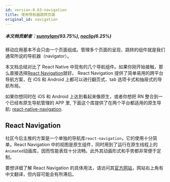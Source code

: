 ```yaml
---
id: version-0.63-navigation
title: 使用导航器跳转页面
original_id: navigation
---
```


##### 本文档贡献者：[sunnylqm](https://github.com/search?q=sunnylqm&type=Users)(93.75%), [noclip](https://github.com/search?q=noclip%40foxmail.com&type=Users)(6.25%)

移动应用基本不会只由一个页面组成。管理多个页面的呈现、跳转的组件就是我们通常所说的导航器（navigator）。

本文档总结对比了 React Native 中现有的几个导航组件。如果你刚开始接触，那么直接选择[React Navigation](navigation.md#react-navigation)就好。 React Navigation 提供了简单易用的跨平台导航方案，在 iOS 和 Android 上都可以进行翻页式、tab 选项卡式和抽屉式的导航布局。

如果你想同时在 iOS 和 Android 上达到看起来像原生，或者你想把 RN 整合到一个已经有原生导航管理的 APP 里, 下面这个库提供了在两个平台都适用的原生导航: [react-native-navigation](https://github.com/wix/react-native-navigation).

## React Navigation

社区今后主推的方案是一个单独的导航库`react-navigation`，它的使用十分简单。React Navigation 中的视图是原生组件，同时用到了运行在原生线程上的`Animated`动画库，因而性能表现十分流畅。此外其动画形式和手势都非常便于定制。

要想详细了解 React Navigation 的具体用法，请访问其[官方网站](https://reactnavigation.org/)，网站右上角有中文翻译，但内容可能会有所滞后。
